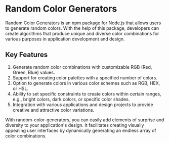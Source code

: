 # Random Color Generators
Random Color Generators is an npm package for Node.js that allows users to generate random colors. With the help of this package, developers can create algorithms that produce unique and diverse color combinations for various purposes in application development and design.

## Key Features
1. Generate random color combinations with customizable RGB (Red, Green, Blue) values.
2. Support for creating color palettes with a specified number of colors.
3. Option to generate colors in various color schemes such as RGB, HEX, or HSL.
4. Ability to set specific constraints to create colors within certain ranges, e.g., bright colors, dark colors, or specific color shades.
5. Integration with various applications and design projects to provide creative and attractive color variations.

With random-color-generators, you can easily add elements of surprise and diversity to your application's design. It facilitates creating visually appealing user interfaces by dynamically generating an endless array of color combinations.
